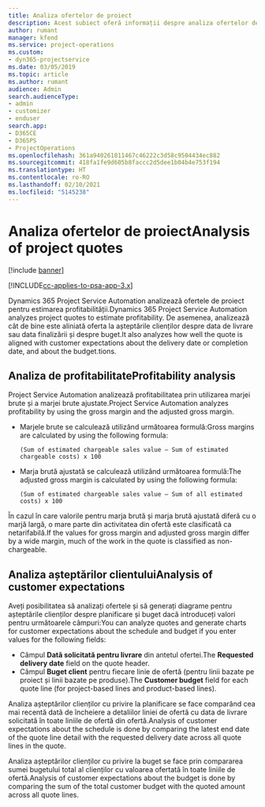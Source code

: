 ```yaml
---
title: Analiza ofertelor de proiect
description: Acest subiect oferă informații despre analiza ofertelor de proiect.
author: rumant
manager: kfend
ms.service: project-operations
ms.custom:
- dyn365-projectservice
ms.date: 03/05/2019
ms.topic: article
ms.author: rumant
audience: Admin
search.audienceType:
- admin
- customizer
- enduser
search.app:
- D365CE
- D365PS
- ProjectOperations
ms.openlocfilehash: 361a940261811467c46222c3d58c9504434ec882
ms.sourcegitcommit: 418fa1fe9d605b8faccc2d5dee1b04b4e753f194
ms.translationtype: HT
ms.contentlocale: ro-RO
ms.lasthandoff: 02/10/2021
ms.locfileid: "5145238"
---
```

# <a name="analysis-of-project-quotes"></a><span data-ttu-id="49bb6-103">Analiza ofertelor de proiect</span><span class="sxs-lookup"><span data-stu-id="49bb6-103">Analysis of project quotes</span></span>

[!include [banner](../includes/psa-now-project-operations.md)]

[!INCLUDE[cc-applies-to-psa-app-3.x](../includes/cc-applies-to-psa-app-3x.md)]

<span data-ttu-id="49bb6-104">Dynamics 365 Project Service Automation analizează ofertele de proiect pentru estimarea profitabilității.</span><span class="sxs-lookup"><span data-stu-id="49bb6-104">Dynamics 365 Project Service Automation analyzes project quotes to estimate profitability.</span></span> <span data-ttu-id="49bb6-105">De asemenea, analizează cât de bine este aliniată oferta la așteptările clienților despre data de livrare sau data finalizării și despre buget.</span><span class="sxs-lookup"><span data-stu-id="49bb6-105">It also analyzes how well the quote is aligned with customer expectations about the delivery date or completion date, and about the budget.tions.</span></span>

## <a name="profitability-analysis"></a><span data-ttu-id="49bb6-106">Analiza de profitabilitate</span><span class="sxs-lookup"><span data-stu-id="49bb6-106">Profitability analysis</span></span>

<span data-ttu-id="49bb6-107">Project Service Automation analizează profitabilitatea prin utilizarea marjei brute și a marjei brute ajustate.</span><span class="sxs-lookup"><span data-stu-id="49bb6-107">Project Service Automation analyzes profitability by using the gross margin and the adjusted gross margin.</span></span>

- <span data-ttu-id="49bb6-108">Marjele brute se calculează utilizând următoarea formulă:</span><span class="sxs-lookup"><span data-stu-id="49bb6-108">Gross margins are calculated by using the following formula:</span></span>

  `
    (Sum of estimated chargeable sales value – Sum of estimated chargeable costs) x 100
  `
- <span data-ttu-id="49bb6-109">Marja brută ajustată se calculează utilizând următoarea formulă:</span><span class="sxs-lookup"><span data-stu-id="49bb6-109">The adjusted gross margin is calculated by using the following formula:</span></span>

  `
    (Sum of estimated chargeable sales value – Sum of all estimated costs) x 100
  `

<span data-ttu-id="49bb6-110">În cazul în care valorile pentru marja brută și marja brută ajustată diferă cu o marjă largă, o mare parte din activitatea din ofertă este clasificată ca netarifabilă.</span><span class="sxs-lookup"><span data-stu-id="49bb6-110">If the values for gross margin and adjusted gross margin differ by a wide margin, much of the work in the quote is classified as non-chargeable.</span></span>

## <a name="analysis-of-customer-expectations"></a><span data-ttu-id="49bb6-111">Analiza așteptărilor clientului</span><span class="sxs-lookup"><span data-stu-id="49bb6-111">Analysis of customer expectations</span></span>

<span data-ttu-id="49bb6-112">Aveți posibilitatea să analizați ofertele și să generați diagrame pentru așteptările clienților despre planificare și buget dacă introduceți valori pentru următoarele câmpuri:</span><span class="sxs-lookup"><span data-stu-id="49bb6-112">You can analyze quotes and generate charts for customer expectations about the schedule and budget if you enter values for the following fields:</span></span>

- <span data-ttu-id="49bb6-113">Câmpul **Dată solicitată pentru livrare** din antetul ofertei.</span><span class="sxs-lookup"><span data-stu-id="49bb6-113">The **Requested delivery date** field on the quote header.</span></span>
- <span data-ttu-id="49bb6-114">Câmpul **Buget client** pentru fiecare linie de ofertă (pentru linii bazate pe proiect și linii bazate pe produse).</span><span class="sxs-lookup"><span data-stu-id="49bb6-114">The **Customer budget** field for each quote line (for project-based lines and product-based lines).</span></span>

<span data-ttu-id="49bb6-115">Analiza așteptărilor clienților cu privire la planificare se face comparând cea mai recentă dată de încheiere a detaliilor liniei de ofertă cu data de livrare solicitată în toate liniile de ofertă din ofertă.</span><span class="sxs-lookup"><span data-stu-id="49bb6-115">Analysis of customer expectations about the schedule is done by comparing the latest end date of the quote line detail with the requested delivery date across all quote lines in the quote.</span></span>

<span data-ttu-id="49bb6-116">Analiza așteptărilor clienților cu privire la buget se face prin compararea sumei bugetului total al clienților cu valoarea ofertată în toate liniile de ofertă.</span><span class="sxs-lookup"><span data-stu-id="49bb6-116">Analysis of customer expectations about the budget is done by comparing the sum of the total customer budget with the quoted amount across all quote lines.</span></span>
